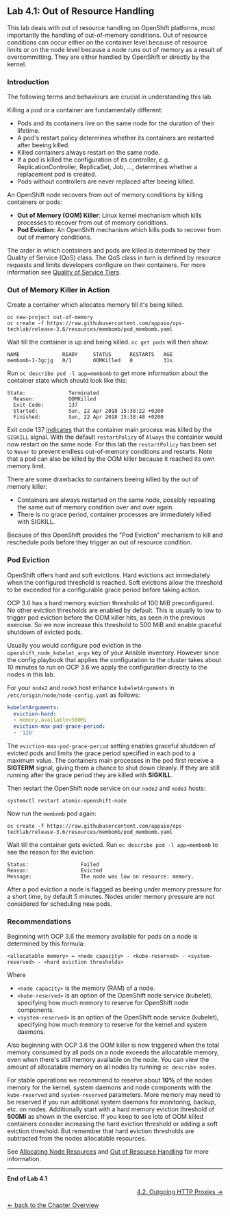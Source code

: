 ## Lab 4.1: Out of Resource Handling

This lab deals with out of resource handling on OpenShift platforms, most importantly the handling of out-of-memory conditions. Out of resource conditions can occur either on the container level because of resource limits or on the node level because a node runs out of memory as a result of overcommitting.
They are either handled by OpenShift or directly by the kernel.


### Introduction

The following terms and behaviours are crucial in understanding this lab.

Killing a pod or a container are fundamentally different:
* Pods and its containers live on the same node for the duration of their lifetime.
* A pod's restart policy determines whether its containers are restarted after beeing killed.
* Killed containers always restart on the same node.
* If a pod is killed the configuration of its controller, e.g. ReplicationController, ReplicaSet, Job, ..., determines whether a replacement pod is created.
* Pods without controllers are never replaced after beeing killed.

An OpenShift node recovers from out of memory conditions by killing containers or pods:
* **Out of Memory (OOM) Killer**: Linux kernel mechanism which kills processes to recover from out of memory conditions.
* **Pod Eviction**: An OpenShift mechanism which kills pods to recover from out of memory conditions.

The order in which containers and pods are killed is determined by their Quality of Service (QoS) class.
The QoS class in turn is defined by resource requests and limits developers configure on their containers.
For more information see [Quality of Service Tiers](https://docs.openshift.com/container-platform/3.6/dev_guide/compute_resources.html#quality-of-service-tiers).


### Out of Memory Killer in Action

Create a container which allocates memory till it's being killed.

    oc new-project out-of-memory
    oc create -f https://raw.githubusercontent.com/appuio/ops-techlab/release-3.6/resources/membomb/pod_membomb.yaml

Wait till the container is up and being killed. `oc get pods` will then show:

    NAME              READY     STATUS      RESTARTS   AGE
    membomb-1-3gcjg   0/1       OOMKilled   0          31s

Run `oc describe pod -l app=membomb` to get more information about the container state which should look like this:

    State:              Terminated
      Reason:           OOMKilled
      Exit Code:        137
      Started:          Sun, 22 Apr 2018 15:38:22 +0200
      Finished:         Sun, 22 Apr 2018 15:38:48 +0200

Exit code 137 [indicates](http://tldp.org/LDP/abs/html/exitcodes.html) that the container main process was killed by the `SIGKILL` signal.
With the default `restartPolicy` of `Always` the container would now restart on the same node. For this lab the `restartPolicy`
has been set to `Never` to prevent endless out-of-memory conditions and restarts. Note that a pod can also be killed by the OOM killer
because it reached its own memory limit.

There are some drawbacks to containers beeing killed by the out of memory killer:
* Containers are always restarted on the same node, possibly repeating the same out of memory condition over and over again.
* There is no grace period, container processes are immediately killed with SIGKILL.

Because of this OpenShift provides the "Pod Eviction" mechanism to kill and reschedule pods before they trigger
an out of resource condition.


### Pod Eviction

OpenShift offers hard and soft evictions. Hard evictions act immediately when the configured threshold is reached.
Soft evictions allow the threshold to be exceeded for a configurable grace period before taking action.

OCP 3.6 has a hard memory eviction threshold of 100 MiB preconfigured. No other eviction thresholds are enabled by default.
This is usually to low to trigger pod eviction before the OOM killer hits, as seen in the previous exercise. So we now increase this threshold to 500 MiB and enable graceful
shutdown of evicted pods.

Usually you would configure pod eviction in the `openshift_node_kubelet_args` key of your Ansible inventory. However since the config playbook that applies the configuration to the cluster takes about 10 minutes to run on OCP 3.6 we apply the configuration directly to the nodes in this lab.

For your `node2` and `node3` host enhance `kubeletArguments` in `/etc/origin/node/node-config.yaml` as follows: 

```yaml
kubeletArguments:
  eviction-hard:
  - memory.available<500Mi
  eviction-max-pod-grace-period:
  - '120'
```

The `eviction-max-pod-grace-period` setting enables graceful shutdown of evicted pods and
limits the grace period specified in each pod to a maximum value. The containers
main processes in the pod first receive a **SIGTERM** signal, giving them a chance to shut down cleanly. If they are still running after the grace period they are killed with **SIGKILL**.

Then restart the OpenShift node service on our `node2` and `node3` hosts:

    systemctl restart atomic-openshift-node

Now run the `membomb` pod again:

    oc create -f https://raw.githubusercontent.com/appuio/ops-techlab/release-3.6/resources/membomb/pod_membomb.yaml

Wait till the container gets evicted. Run `oc describe pod -l app=membomb` to see the reason for the eviction:

    Status:                 Failed
    Reason:                 Evicted
    Message:                The node was low on resource: memory.

After a pod eviction a node is flagged as beeing under memory pressure for a short time, by default 5 minutes.
Nodes under memory pressure are not considered for scheduling new pods.


### Recommendations

Beginning with OCP 3.6 the memory available for pods on a node is determined by this formula:

    <allocatable memory> = <node capacity> - <kube-reserved> - <system-reserved> - <hard eviction thresholds>

Where
* `<node capacity>` is the memory (RAM) of a node.
* `<kube-reserved>` is an option of the OpenShift node service (kubelet), specifying how much memory to reserve for OpenShift node components.
* `<system-reserved>` is an option of the OpenShift node service (kubelet), specifying how much memory to reserve for the kernel and system daemons.

Also beginning with OCP 3.6 the OOM killer is now triggered when the total memory consumed by all pods on a node exceeds the
allocatable memory, even when there's still memory available on the node. You can view the amount of allocatable memory on all
nodes by running `oc describe nodes`.

For stable operations we recommend to reserve about **10%** of the nodes memory for the kernel, system daemons and node components 
with the `kube-reserved` and `system-reserved` parameters. More memory may need to be reserved if you run additional system
daemons for monitoring, backup, etc. on nodes.
Additionally start with a hard memory eviction threshold of **500Mi** as shown in the exercise. If you keep to see lots
of OOM killed containers consider increasing the hard eviction threshold or adding a soft eviction threshold.
But remember that hard eviction thresholds are subtracted from the nodes allocatable resources.

See [Allocating Node Resources](https://docs.openshift.com/container-platform/3.6/admin_guide/allocating_node_resources.html)
and [Out of Resource Handling](https://docs.openshift.com/container-platform/3.6/admin_guide/out_of_resource_handling.html) for more information.

---

**End of Lab 4.1**

<p width="100px" align="right"><a href="42_outgoing_http_proxies.md">4.2. Outgoing HTTP Proxies →</a></p>

[← back to the Chapter Overview](40_configuration_best_practices.md)
